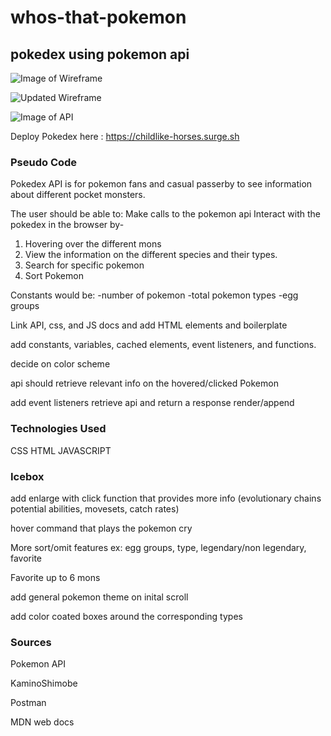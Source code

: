 # whos-that-pokemon
## pokedex using pokemon api

![Image of Wireframe](https://i.imgur.com/pnY9PHjh.jpg)

![Updated Wireframe](https://i.imgur.com/SLIwiZ5.png)

![Image of API](https://i.imgur.com/WgZu139.png)

Deploy Pokedex here : https://childlike-horses.surge.sh
### Pseudo Code
Pokedex API is for pokemon fans and casual passerby to see information about different pocket monsters.

The user should be able to:
Make calls to the pokemon api
Interact with the pokedex in the browser by-
1. Hovering over the different mons
2. View the information on the different species and their types.
3. Search for specific pokemon
4. Sort Pokemon

Constants would be: 
-number of pokemon
-total pokemon types
-egg groups

Link API, css, and JS docs and add HTML elements and boilerplate

add  constants, variables, cached elements, event listeners, and functions.

decide on color scheme

api should retrieve relevant info on the hovered/clicked Pokemon

add event listeners
retrieve api and return a response
render/append

### Technologies Used
CSS
HTML
JAVASCRIPT

### Icebox

add enlarge with click function that provides more info (evolutionary chains potential abilities, movesets, catch rates)

hover command that plays the pokemon cry

More sort/omit features ex: egg groups, type, legendary/non legendary, favorite

Favorite up to 6 mons

add general pokemon theme on inital scroll

add color coated boxes around the corresponding types

### Sources
Pokemon API

KaminoShimobe

Postman

MDN web docs